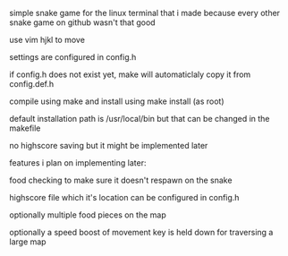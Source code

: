 simple snake game for the linux terminal that i made because every other snake game on github wasn't that good

use vim hjkl to move

settings are configured in config.h

if config.h does not exist yet, make will automaticlaly copy it from config.def.h

compile using make and install using make install (as root)

default installation path is /usr/local/bin but that can be changed in the makefile

no highscore saving but it might be implemented later

features i plan on implementing later:

food checking to make sure it doesn't respawn on the snake

highscore file which it's location can be configured in config.h

optionally multiple food pieces on the map

optionally a speed boost of movement key is held down for traversing a large map

